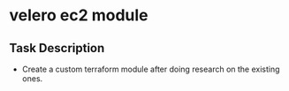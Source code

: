 # velero ec2 module

## Task Description
- Create a custom terraform module after doing research on the existing ones.
